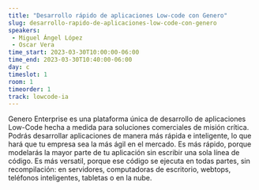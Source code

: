 ```yaml
---
title: "Desarrollo rápido de aplicaciones Low-code con Genero"
slug: desarrollo-rapido-de-aplicaciones-low-code-con-genero
speakers:
 - Miguel Ángel López
 - Oscar Vera
time_start: 2023-03-30T10:00:00-06:00
time_end: 2023-03-30T10:40:00-06:00
day: c
timeslot: 1
room: 1
timeorder: 1
track: lowcode-ia
---
```


Genero Enterprise es una plataforma única de desarrollo de aplicaciones Low-Code hecha a medida para soluciones comerciales de misión crítica. Podrás desarrollar aplicaciones de manera más rápida e inteligente, lo que hará que tu empresa sea la más ágil en el mercado. Es más rápido, porque modelarás la mayor parte de tu aplicación sin escribir una sola línea de código. Es más versatil, porque ese código se ejecuta en todas partes, sin recompilación: en servidores, computadoras de escritorio, webtops, teléfonos inteligentes, tabletas o en la nube.
